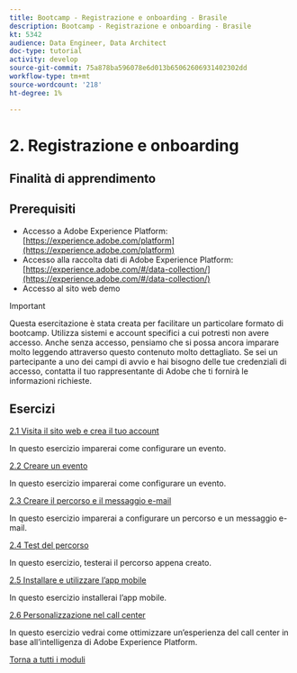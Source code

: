 ```yaml
---
title: Bootcamp - Registrazione e onboarding - Brasile
description: Bootcamp - Registrazione e onboarding - Brasile
kt: 5342
audience: Data Engineer, Data Architect
doc-type: tutorial
activity: develop
source-git-commit: 75a878ba596078e6d013b65062606931402302dd
workflow-type: tm+mt
source-wordcount: '218'
ht-degree: 1%

---
```


# 2. Registrazione e onboarding

## Finalità di apprendimento

## Prerequisiti

- Accesso a Adobe Experience Platform: [https://experience.adobe.com/platform](https://experience.adobe.com/platform)
- Accesso alla raccolta dati di Adobe Experience Platform: [https://experience.adobe.com/#/data-collection/](https://experience.adobe.com/#/data-collection/)
- Accesso al sito web demo

>[!IMPORTANT]
>
>Questa esercitazione è stata creata per facilitare un particolare formato di bootcamp. Utilizza sistemi e account specifici a cui potresti non avere accesso. Anche senza accesso, pensiamo che si possa ancora imparare molto leggendo attraverso questo contenuto molto dettagliato. Se sei un partecipante a uno dei campi di avvio e hai bisogno delle tue credenziali di accesso, contatta il tuo rappresentante di Adobe che ti fornirà le informazioni richieste.

## Esercizi

[2.1 Visita il sito web e crea il tuo account](./ex1.md)

In questo esercizio imparerai come configurare un evento.

[2.2 Creare un evento](./ex2.md)

In questo esercizio imparerai come configurare un evento.

[2.3 Creare il percorso e il messaggio e-mail](./ex3.md)

In questo esercizio imparerai a configurare un percorso e un messaggio e-mail.

[2.4 Test del percorso](./ex4.md)

In questo esercizio, testerai il percorso appena creato.

[2.5 Installare e utilizzare l’app mobile](./ex5.md)

In questo esercizio installerai l’app mobile.

[2.6 Personalizzazione nel call center](./ex6.md)

In questo esercizio vedrai come ottimizzare un’esperienza del call center in base all’intelligenza di Adobe Experience Platform.

[Torna a tutti i moduli](../../overview.md)
